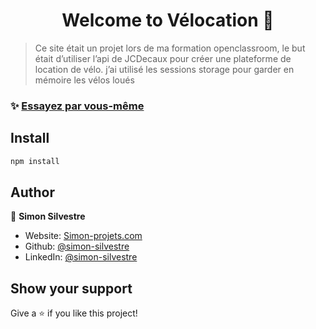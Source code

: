 <h1 align="center">Welcome to Vélocation 👋</h1>

> Ce site était un projet lors de ma formation openclassroom, le but était d’utiliser l’api de JCDecaux pour créer une plateforme de location de vélo. j’ai utilisé les sessions storage pour garder en mémoire les vélos loués

### ✨ [Essayez par vous-même](https://velocation.simon-projets.com)

## Install

```sh
npm install
```

## Author

👤 **Simon Silvestre**

* Website: [Simon-projets.com](https://simon-projets.com)
* Github: [@simon-silvestre](https://github.com/simon-silvestre)
* LinkedIn: [@simon-silvestre](https://linkedin.com/in/simon-silvestre)

## Show your support

Give a ⭐️ if you like this project!


